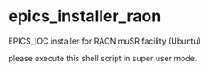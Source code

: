 # epics_installer_raon
EPICS_IOC installer for RAON muSR facility (Ubuntu)

please execute this shell script in super user mode.
